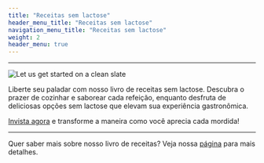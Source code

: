 ```yaml
---
title: "Receitas sem lactose"
header_menu_title: "Receitas sem lactose"
navigation_menu_title: "Receitas sem lactose"
weight: 2
header_menu: true
---
```

---

![Let us get started on a clean slate](../images/quiche-2468840_1280.jpg)

Liberte seu paladar com nosso livro de receitas sem lactose. Descubra o prazer de cozinhar e saborear cada refeição, enquanto desfruta de deliciosas opções sem lactose que elevam sua experiência gastronômica. 

[Invista agora](páginaHotmart) e transforme a maneira como você aprecia cada mordida!

---

Quer saber mais sobre nosso livro de receitas? Veja nossa [página](lactose) para mais detalhes.